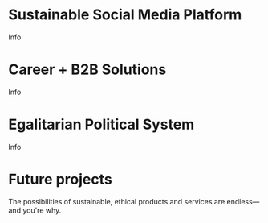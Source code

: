 # Sustainable Social Media Platform

Info

# Career + B2B Solutions

Info

# Egalitarian Political System

Info

# Future projects

The possibilities of sustainable, ethical products and services are endless—and you're why.
